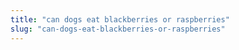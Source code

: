```yaml
---
title: "can dogs eat blackberries or raspberries"
slug: "can-dogs-eat-blackberries-or-raspberries"
---
```


